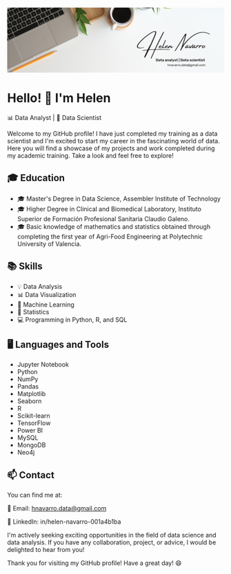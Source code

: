 ![MasterHead](https://github.com/Helenng99/Banner/blob/main/White%20Minimalist%20Profile%20LinkedIn%20Banner%20(1).png)

# Hello! 👋 I'm Helen 

📊 Data Analyst | 🧪 Data Scientist 

Welcome to my GitHub profile! I have just completed my training as a data scientist and I'm excited to start my career in the fascinating world of data. Here you will find a showcase of my projects and work completed during my academic training. Take a look and feel free to explore!

## 🎓 Education
- 🎓 Master's Degree in Data Science, Assembler Institute of Technology
- 🎓 Higher Degree in Clinical and Biomedical Laboratory, Instituto Superior de Formación Profesional Sanitaria Claudio Galeno.
- 🎓 Basic knowledge of mathematics and statistics obtained through completing the first year of Agri-Food Engineering at Polytechnic University of Valencia.

## 📚 Skills
- 💡 Data Analysis
- 📊 Data Visualization
- 🤖 Machine Learning
- 🧮 Statistics
- 💻 Programming in Python, R, and SQL


## 🖥️ Languages and Tools
- Jupyter Notebook
- Python
- NumPy
- Pandas
- Matplotlib
- Seaborn
- R
- Scikit-learn
- TensorFlow
- Power BI
- MySQL
- MongoDB
- Neo4j

## 📫 Contact
You can find me at:

📧 Email: hnavarro.data@gmail.com

💼 LinkedIn: in/helen-navarro-001a4b1ba

I'm actively seeking exciting opportunities in the field of data science and data analysis. If you have any collaboration, project, or advice, I would be delighted to hear from you!

Thank you for visiting my GitHub profile! Have a great day! 😄
